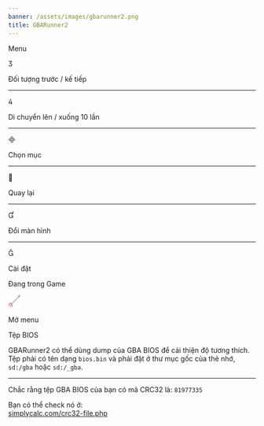 ```yaml
---
banner: /assets/images/gbarunner2.png
title: GBARunner2
---
```


<div id="menu" class="section-title">Menu</div>
<div class="section-body">
    <div class="button-action-group">
        <p class="button-action button">&#xE07D;</p>
        <p class="button-action-text">Đối tượng trước / kế tiếp</p>
    </div>
    <hr>
    <div class="button-action-group">
        <p class="button-action button">&#xE07E;</p>
        <p class="button-action-text">Di chuyển lên / xuống 10 lần</p>
    </div>
    <hr>
    <div class="button-action-group">
        <p class="button-action button">&#xE000;</p>
        <p class="button-action-text">Chọn mục</p>
    </div>
    <hr>
    <div class="button-action-group">
        <p class="button-action button">&#xE001;</p>
        <p class="button-action-text">Quay lại</p>
    </div>
    <hr>
    <div class="button-action-group">
        <p class="button-action button">&#xE004;</p>
        <p class="button-action-text">Đổi màn hình</p>
    </div>
    <hr>
    <div class="button-action-group">
        <p class="button-action button">&#xE005;</p>
        <p class="button-action-text">Cài đặt</p>
    </div>
</div>
<div id="in-game" class="section-title">Đang trong Game</div>
<div class="section-body">
    <div class="button-action-group">
        <p class="button-action"><img src="/assets/images/tap.png" alt="Chạm vào màn hình"></p>
        <p class="button-action-text">Mở menu</p>
    </div>
</div>
<div id="bios-file" class="section-title">Tệp BIOS</div>
<div class="section-body">
    <p>
        GBARunner2 có thể dùng dump của GBA BIOS để cải thiện độ tương thích. Tệp phải có tên dạng <code>bios.bin</code> và phải đặt ở thư mục gốc của thẻ nhớ, <code>sd:/gba</code> hoặc <code>sd:/_gba</code>.
    </p>
    <hr>
    <p>
        Chắc rằng tệp GBA BIOS của bạn có mã CRC32 là: <code>81977335</code>
    </p>
    <p>
        Bạn có thể check nó ở: <br><a href="https://simplycalc.com/crc32-file.php">simplycalc.com/crc32-file.php</a>
    </p>
</div>
